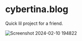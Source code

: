 # cybertina.blog

Quick lil project for a friend.

![Screenshot 2024-02-10 194822](https://github.com/DaitoDev/cybertina.blog/assets/82598098/03a7a6de-5dcf-4a1d-b641-018e19e0ebfc)

